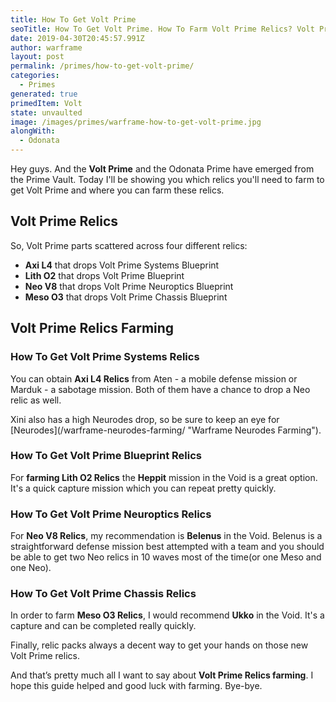 ```yaml
---
title: How To Get Volt Prime
seoTitle: How To Get Volt Prime. How To Farm Volt Prime Relics? Volt Prime Unvaulted!
date: 2019-04-30T20:45:57.991Z
author: warframe
layout: post
permalink: /primes/how-to-get-volt-prime/
categories:
  - Primes
generated: true
primedItem: Volt
state: unvaulted
image: /images/primes/warframe-how-to-get-volt-prime.jpg
alongWith:
  - Odonata
---
```

<p>Hey guys. And the <strong>Volt Prime</strong> and the Odonata Prime have emerged from the Prime Vault. Today I'll be showing you which relics you'll need to farm to get Volt Prime and where you can farm these relics. </p><!--more--><h2>Volt Prime Relics</h2><p>So, Volt Prime parts scattered across four different relics:</p><ul><li><b>Axi L4</b> that drops Volt Prime Systems Blueprint</li><li><b>Lith O2</b> that drops Volt Prime Blueprint</li><li><b>Neo V8</b> that drops Volt Prime Neuroptics Blueprint</li><li><b>Meso O3</b> that drops Volt Prime Chassis Blueprint</li></ul><h2>Volt Prime Relics Farming</h2><h3>How To Get Volt Prime Systems Relics</h3><p>You can obtain <b>Axi L4 Relics</b> from Aten - a mobile defense mission or Marduk - a sabotage mission. Both of them have a chance to drop a Neo relic as well.</p><p>Xini also has a high Neurodes drop, so be sure to keep an eye for [Neurodes](/warframe-neurodes-farming/ "Warframe Neurodes Farming").</p><h3>How To Get Volt Prime Blueprint Relics</h3><p>For <strong>farming Lith O2 Relics</strong> the <b>Heppit</b> mission in the Void is a great option. It's a quick capture mission which you can repeat pretty quickly.</p><h3>How To Get Volt Prime Neuroptics Relics</h3><p>For <b>Neo V8 Relics</b>, my recommendation is <b>Belenus</b> in the Void. Belenus is a straightforward defense mission best attempted with a team and you should be able to get two Neo relics in 10 waves most of the time(or one Meso and one Neo).</p><h3>How To Get Volt Prime Chassis Relics</h3><p>In order to farm <b>Meso O3 Relics</b>, I would recommend <b>Ukko</b> in the Void. It's a capture and can be completed really quickly.</p><p>Finally, relic packs always a decent way to get your hands on those new Volt Prime relics.</p><p>And that’s pretty much all I want to say about <strong>Volt Prime Relics farming</strong>. I hope this guide helped and good luck with farming. Bye-bye.</p>
